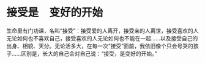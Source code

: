 # 接受是　变好的开始

生命里有门功课，名叫“接受”：接受爱的人离开，接受亲的人离世，接受喜欢的人无论如何也不喜欢自己，接受喜欢的人无论如何也不能在一起……以及接受自己的出身、相貌、天分。无论活多大，在每一次“接受”面前，我依旧像个只会号哭的孩子……区别是，长大的自己会对自己说：“接受，是变好的开始。”